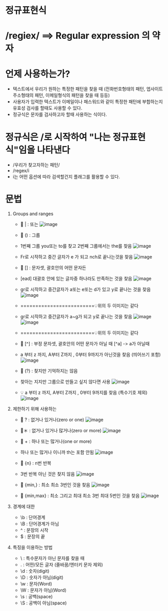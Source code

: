 # 정규표현식
# /regiex/ ==> Regular expression 의 약자

# 언제 사용하는가?
  - 텍스트에서 우리가 원하는 특정한 패턴을 찾을 때 (전화번호형태의 패턴, 엡사이트 주소형태의 패턴, 이메일형식의 패턴을 찾을 때 등등)
  - 사용자가 입력한 텍스트가 이메일이나 패스워드와 같이 특정한 패턴에 부합하는지 유효성 검사를 할때도 사용할 수 있다.
  - 정규식은 문자를 검사하고자 할때 사용하는 식이다.
# 정규식은 /로 시작하여 "나는 정규표현식"임을 나타낸다
- /우리가 찾고자하는 패턴/
- /regex/i
- i는 어떤 옵션에 따라 검색할건지 플래그를 활용할 수 있다.
# 문법
   1) Groups and ranges
      - 🚩 | : 또는
       ![image](https://github.com/yunshinhee/regiex/assets/145514638/4e80315b-28f3-4ac1-b607-14cad6cebebf)
      - 🚩 () : 그룹
      - 1번째 그룹 you또는 to를 찾고 2번째 그룹에서는 the를 찾음
      ![image](https://github.com/yunshinhee/regiex/assets/145514638/2631a3cb-3167-434b-8188-a921a7d57c77)
      - Fr로 시작하고 중간 글자가 e 가 되고  nch로 끝나는것을 찾음
       ![image](https://github.com/yunshinhee/regiex/assets/145514638/80053e4f-aaf9-4e54-ac46-f7cba39d6fcd)

      - 🚩 [] : 문자셋, 괄호안의 어떤 문자든
      - [ead] 대괄호 안에 있는 글자중 하나라도 만족하는 것을 찾음
       ![image](https://github.com/yunshinhee/regiex/assets/145514638/f6d3e33d-1306-4490-85b1-b523b88193bb)
      - gr로 시작하고 중간글자가 a또는 e또는 d가 있고 y로 끝나는 것을 찾음
       ![image](https://github.com/yunshinhee/regiex/assets/145514638/438e31b3-6278-4b10-a448-ead0deecdf2c)
      - =========================💡위의 두 이미지는 같다

      - gr로 시작하고 중간글자가 a~g가 되고 y로 끝나는 것을 찾음 
       ![image](https://github.com/yunshinhee/regiex/assets/145514638/20f1a820-f6f0-44e9-b00a-c6089478f61d)
       ![image](https://github.com/yunshinhee/regiex/assets/145514638/ef8ee9c3-c96d-4f94-b2c9-528b390f4a5f)
      - =========================💡위의 두 이미지는 같다

      - 🚩 [^] : 부정 문자셋, 괄호안의 어떤 문자가 아닐 때 [^a] -> a가 아닐때
      - a 부터 z 까지, A부터 Z까지 , 0부터 9까지가 아닌것을 찾음 (띄어쓰기 포함)
      ![image](https://github.com/yunshinhee/regiex/assets/145514638/f5ea4e5a-b4ed-4fa1-99d0-d2a4c1dcf983)

      - 🚩 (?) : 찾지만 기억하지는 않음
      -  찾아는 지지만 그룹으로 만들고 싶지 않다면 사용
       ![image](https://github.com/yunshinhee/regiex/assets/145514638/05dfe757-e717-4a3b-8487-c8cc135eee49)
       
      - 💡 a 부터 z 까지, A부터 Z까지 , 0부터 9까지를 찾음  (특수기호 제외)
       ![image](https://github.com/yunshinhee/regiex/assets/145514638/0dad4b6d-e63a-4095-91ee-829b99ae4882)
     
   2) 제한하기 위해 사용하는
      - 🚩 ? : 없거나 있거나(zero or one)
        ![image](https://github.com/yunshinhee/regiex/assets/145514638/37547aa1-7404-447f-a633-65aeede9e088)

      - 🚩＊ : 없거나 있거나 많거나(zero or more)
        ![image](https://github.com/yunshinhee/regiex/assets/145514638/12f1a079-9db3-4f88-a9ef-eadca8953f36)

      - 🚩 + : 하나 또는 많거나(one or more)
      - 하나 또는 많거나 이니까 th는 포함 안됨 
         ![image](https://github.com/yunshinhee/regiex/assets/145514638/9d304a92-4e59-4c79-96b8-edd4a5f25f3d)

      - 🚩 {n} : n번 반복
      - 3번 반복 아닌 것은 찾지 않음 
        ![image](https://github.com/yunshinhee/regiex/assets/145514638/f991e5d0-2686-4e75-850f-f82a5439f7f6)

      - 🚩 {min,} : 최소
        최소 3번인 것을 찾음
        ![image](https://github.com/yunshinhee/regiex/assets/145514638/0cb0472b-8ad5-4897-9440-660a08b105fc)

      - 🚩 {min,max} : 최소 그리고 최대
        최소 3번 최대 5번인 것을 찾음
        ![image](https://github.com/yunshinhee/regiex/assets/145514638/11bf9a0f-e03b-4b69-a112-dd69e563759c)

   3) 경계에 대한
      - \b : 단어경계 
      - \B : 단어경계가 아님  
      - ^ : 문장의 시작  
      - $ : 문장의 끝
   4) 특징을 이용하는 방법
      - \ : 특수문자가 아닌 문자를 찾을 때
      - . : 어떤/모든 글자 (줄바꿈/엔터키 문자 제외)
      - \d : 숫자(digit)
      - \D : 숫자가 아님(digit)
      - \w : 문자(Word)
      - \W : 문자가 아님(Word)
      - \s : 공백(space)
      - \S : 공백이 아님(space)


     

      



